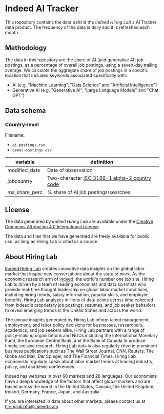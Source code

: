 # Indeed AI Tracker

This repository contains the data behind the *Indeed Hiring Lab's* AI Tracker data product. The frequency of the data is daily and it is refreshed each month.

## Methodology

The data in this repository are the share of AI (and generative AI) job postings, as a percentage of overall job postings, using a seven-day trailing average. We calculate the aggregate share of job postings in a specific location that included keywords associated specifically with:

- AI (e.g. "Machine Learning", "Data Science" and "Artificial Intelligence")
- Generative AI (e.g. "Generative AI", "Large Language Models" and "Chat GPT")

<!-- We currently cover the following countries: Australia, Canada, Germany, Spain, France, UK, Ireland, Singapore, US.
 -->

## Data schema

### Country-level

Filename:

- `ai-postings.csv`
- `genai-postings.csv`

| variable      | definition                                                                          |
|---------------|-------------------------------------------------------------------------------------|
| modified_date | Date of observation                                                                 |
| jobcountry    | Two-character [ISO 3166-1 alpha-2 country code](https://www.iban.com/country-codes) |
| ma_share_perc | % share of AI job postings/searches                                                 |

## License

The data generated by *Indeed Hiring Lab* are available under the [Creative Commons Attribution 4.0 International License](https://creativecommons.org/licenses/by/4.0/).

The data and files that we have generated are freely available for public use, as long as Hiring Lab is cited as a source.

## About Hiring Lab

[Indeed Hiring Lab](https://hiringlab.org) creates innovative data insights on the global labor market that inspire new conversations about the state of work. As the economic research arm of [Indeed](https://www.indeed.com/), the world's number one job site, Hiring Lab is driven by a team of leading economists and data scientists who provide real-time thought leadership on global labor market conditions, including hiring trends, salary information, popular skills, and employer benefits. Hiring Lab analyzes millions of data points across time collected from Indeed's proprietary job postings, resumes, and job seeker behaviors to reveal emerging trends in the United States and across the world.

The unique insights generated by Hiring Lab inform talent management, employment, and labor policy decisions for businesses, researchers, academics, and job seekers alike. Hiring Lab partners with a range of policy-making organizations and NGOs including the International Monetary Fund, the European Central Bank, and the Bank of Canada to produce timely, incisive research. Hiring Lab data is also regularly cited in prominent business publications such as The Wall Street Journal, CNN, Reuters, The Globe and Mail, Der Spiegel, and The Financial Times. Hiring Lab economists regularly speak about labor market trends at leading industry, policy, and academic conferences.

Indeed has websites in over 60 markets and 28 languages. Our economists have a deep knowledge of the factors that affect global markets and are based across the world in the United States, Canada, the United Kingdom, Ireland, Germany, France, Japan, and Australia.

If you are interested in data about other markets, please contact us at <hiringlabinfo@indeed.com>.
